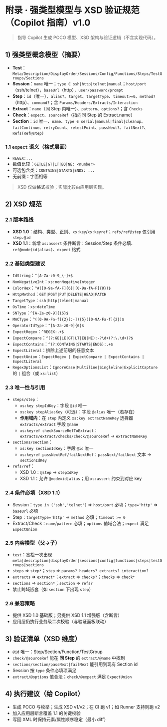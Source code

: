 # 附录 · 强类型模型与 XSD 验证规范（Copilot 指南）v1.0

> 指导 Copilot 生成 POCO 模型、XSD 架构与验证逻辑（不含实现代码）。

## 1) 强类型概念模型（摘要）
- **Test**：`Meta/Description/DisplayOrder/Sessions/Config/Functions/Steps/TestGroups/Sections`
- **Session**：`name` 唯一；`type ∈ ssh|http|telnet|manual`；`host/port`（ssh/telnet），`baseUrl`（http），`user/password/prompt`
- **Step**：`id`（唯一）、`alias?`、`target`、`targetType`、`timeout>=0`、`method?`（http）、`command?`；含 `Params/Headers/Extracts/Interaction`
- **Extract**：`name`（同 Step 内唯一）、`pattern`、`options?`；含 `Checks`
- **Check**：`expect`、`sourceRef`（指向同 Step 的 Extract.name）
- **Section**：`id` 唯一、`name`、`type ∈ serial|manual|final|cleanup`、`failContinue`、`retryCount`、`retestPoint`、`passNext?`、`failNext?`、`Refs(Ref@step)`

### 1.1 `expect` 语义（格式层面）
- `REGEX:...`
- 数值比较：`GE|LE|GT|LT|EQ|NE: <number>`
- 可选包含类：`CONTAINS|STARTS|ENDS: ...`
- 无前缀：字面相等  
> XSD 仅做**格式**校验；实际比较由应用层实现。

## 2) XSD 规范
### 2.1 版本路线
- **XSD 1.0**：结构、类型、正则、`xs:key`/`xs:keyref`；`refs/ref@step` 仅引用 `step.@id`
- **XSD 1.1**：新增 `xs:assert` 条件断言：Session/Step 条件必填、`ref@mode(id|alias)`、`expect` 格式

### 2.2 基础类型建议
- `IdString`：`^[A-Za-z0-9_\-]+$`
- `NonNegativeInt`：`xs:nonNegativeInteger`
- `ColorHex`：`^#([0-9a-fA-F]{6}|[0-9a-fA-F]{8})$`
- `HttpMethod`：`GET|POST|PUT|DELETE|HEAD|PATCH`
- `TargetType`：`ssh|http|telnet|manual`
- `OsTime`：`xs:dateTime`
- `SNType`：`^[A-Za-z0-9]{16}$`
- `MACType`：`^([0-9A-Fa-f]{2}[:-]){5}([0-9A-Fa-f]{2})$`
- `OperatorIdType`：`^[A-Za-z0-9]{6}$`
- `ExpectRegex`：`^REGEX:.+$`
- `ExpectCompare`：`^(?:GE|LE|GT|LT|EQ|NE):-?\d+(?:\.\d+)?$`
- `ExpectContains`：`^(?:CONTAINS|STARTS|ENDS):.+$`
- `ExpectLiteral`：排除上述前缀的任意文本
- `ExpectUnion`：`ExpectRegex | ExpectCompare | ExpectContains | ExpectLiteral`
- `RegexOptionsList`：`IgnoreCase|Multiline|Singleline|ExplicitCapture` 的 `|` 组合（或 `xs:list`）

### 2.3 唯一性与引用
- `steps/step`：
  - `xs:key stepIdKey`：字段 `@id` 唯一
  - `xs:key stepAliasKey`（可选）：字段 `@alias` 唯一（若存在）
  - **作用域内**：在 `step` 内定义 `xs:key extractNameKey` 选择器 `extracts/extract` 字段 `@name`
  - `xs:keyref checkSourceRefToExtract`：`extracts/extract/checks/check/@sourceRef` → `extractNameKey`
- `sections/section`：
  - `xs:key sectionIdKey`：字段 `@id` 唯一
  - `xs:keyref passNextRef/failNextRef`：`passNext/failNext` 文本 → `sectionIdKey`
- `refs/ref`：
  - XSD 1.0：`@step` → `stepIdKey`
  - XSD 1.1：允许 `@mode=id|alias`；用 `xs:assert` 约束到对应 key

### 2.4 条件必填（XSD 1.1）
- Session：`type in ('ssh','telnet')` ⇒ `host/port` 必填；`type='http'` ⇒ `baseUrl` 必填
- Step：`targetType='http'` ⇒ `method` 必填；`timeout >= 0`
- Extract/Check：`name`/`pattern` 必填；`options` 值域合法；`expect` 满足 `ExpectUnion`

### 2.5 内容模型（父→子）
- `test`：宽松一次出现 `meta|description|displayOrder|sessions|config|functions|steps|testGroups|sections`
- `steps` ⇒ `step*`；`step` ⇒ `params? headers? extracts? interaction?`
- `extracts` ⇒ `extract*`；`extract` ⇒ `checks?`；`checks` ⇒ `check*`
- `sections` ⇒ `section*`；`section` ⇒ `refs?`
- 禁止跨域嵌套（如 `section` 下出现 `step`）

### 2.6 兼容策略
- 提供 XSD 1.0 基础版；另提供 XSD 1.1 增强版（含断言）
- 应用层仍执行业务级二次校验（与验证面板联动）

## 3) 验证清单（XSD 维度）
- `@id` 唯一：Step/Section/Function/TestGroup
- `check/@sourceRef` 能在 **同 Step** 的 `extract/@name` 中找到
- `sections/section/passNext|failNext` 能引用到现有 Section id
- Session 按 `type` 条件必填项满足
- `extract/@options` 值合法；`check/@expect` 满足 `ExpectUnion`

## 4) 执行建议（给 Copilot）
- 生成 POCO 与枚举；生成 XSD v1/v2；在 CI 跑 v1；如 Runner 支持则跑 v2
- 加入应用层断言覆盖 1.1 的关键校验
- 写回 XML 时保持元素/属性顺序稳定（最小 diff）